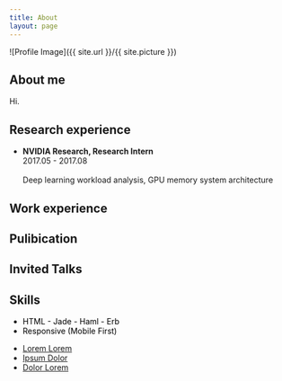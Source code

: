 ```yaml
---
title: About
layout: page
---
```

![Profile Image]({{ site.url }}/{{ site.picture }})

<h2>About me</h2>
<p>Hi.</p>

<h2>Research experience</h2>
<ul> 
    <li>
    <div class='left'> <b>NVIDIA Research, Research Intern</b> </div> 
    <div class='right'> 2017.05 - 2017.08 </div>
    <br>Deep learning workload analysis, GPU memory system architecture
    </li>
</ul>
<h2>Work experience</h2>

<h2>Pulibication</h2>

<h2>Invited Talks</h2>

<h2>Skills</h2>
<ul class="skill-list">
    <font color="black">
	<li>HTML - Jade - Haml - Erb</li>
	<li>Responsive (Mobile First)</li>
    </font>
</ul>

<ul>
	<li><a href="https://github.com/">Lorem Lorem</a></li>
	<li><a href="https://github.com/">Ipsum Dolor</a></li>
	<li><a href="https://github.com/">Dolor Lorem</a></li>
</ul>
